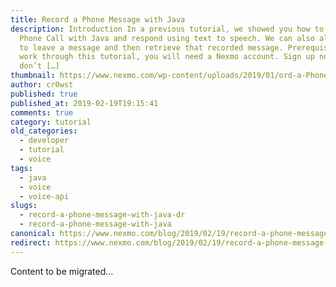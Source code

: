 ```yaml
---
title: Record a Phone Message with Java
description: Introduction In a previous tutorial, we showed you how to Receive a
  Phone Call with Java and respond using text to speech. We can also allow users
  to leave a message and then retrieve that recorded message. Prerequisites To
  work through this tutorial, you will need a Nexmo account. Sign up now if you
  don’t […]
thumbnail: https://www.nexmo.com/wp-content/uploads/2019/01/ord-a-Phone-Message-with-Java.png
author: cr0wst
published: true
published_at: 2019-02-19T19:15:41
comments: true
category: tutorial
old_categories:
  - developer
  - tutorial
  - voice
tags:
  - java
  - voice
  - voice-api
slugs:
  - record-a-phone-message-with-java-dr
  - record-a-phone-message-with-java
canonical: https://www.nexmo.com/blog/2019/02/19/record-a-phone-message-with-java-dr
redirect: https://www.nexmo.com/blog/2019/02/19/record-a-phone-message-with-java-dr
---
```

Content to be migrated...